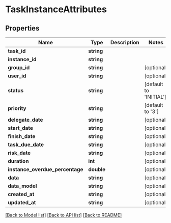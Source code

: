 # TaskInstanceAttributes

## Properties
Name | Type | Description | Notes
------------ | ------------- | ------------- | -------------
**task_id** | **string** |  | 
**instance_id** | **string** |  | 
**group_id** | **string** |  | [optional] 
**user_id** | **string** |  | [optional] 
**status** | **string** |  | [default to 'INITIAL']
**priority** | **string** |  | [default to '3']
**delegate_date** | **string** |  | [optional] 
**start_date** | **string** |  | [optional] 
**finish_date** | **string** |  | [optional] 
**task_due_date** | **string** |  | [optional] 
**risk_date** | **string** |  | [optional] 
**duration** | **int** |  | [optional] 
**instance_overdue_percentage** | **double** |  | [optional] 
**data** | **string** |  | [optional] 
**data_model** | **string** |  | [optional] 
**created_at** | **string** |  | [optional] 
**updated_at** | **string** |  | [optional] 

[[Back to Model list]](../README.md#documentation-for-models) [[Back to API list]](../README.md#documentation-for-api-endpoints) [[Back to README]](../README.md)


